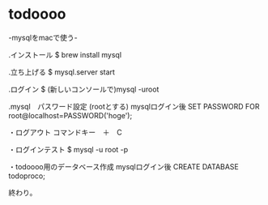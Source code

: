 # todoooo


-mysqlをmacで使う-

.インストール
$ brew install mysql

.立ち上げる
$ mysql.server start

.ログイン
$ (新しいコンソールで)mysql -uroot

.mysql　パスワード設定 (rootとする)
mysqlログイン後
SET PASSWORD FOR root@localhost=PASSWORD('hoge');


・ログアウト
コマンドキー　＋　C

・ログインテスト
$ mysql -u root -p

・todoooo用のデータベース作成
mysqlログイン後
CREATE DATABASE todoproco;

終わり。